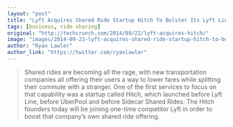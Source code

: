 ```yaml
---
layout: "post"
title: "Lyft Acquires Shared Ride Startup Hitch To Bolster Its Lyft Line Service"
tags: [business, ride sharing]
original: "http://techcrunch.com/2014/09/22/lyft-acquires-hitch/"
image: "images/2014-09-23-lyft-acquires-shared-ride-startup-hitch-to-bolster-its-lyft-line-service/phone_line-e1407334169500.jpg"
author: "Ryan Lawler"
author_link: "https://twitter.com/ryanlawler"
---
```


<blockquote>Shared rides are becoming all the rage, with new transportation companies all offering their users a way to lower fares while splitting their commute with a stranger. One of the first services to focus on that capability was a startup called Hitch, which launched before Lyft Line, before UberPool and before Sidecar Shared Rides. The Hitch founders today will be joining one-time competitor Lyft in order to boost that company’s own shared ride offering.</blockquote>

